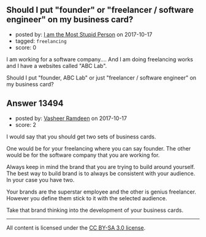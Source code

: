## Should I put "founder" or "freelancer / software engineer" on my business card?

- posted by: [I am the Most Stupid Person](https://stackexchange.com/users/11242471/i-am-the-most-stupid-person) on 2017-10-17
- tagged: `freelancing`
- score: 0

I am working for a software company.... And I am doing freelancing works and I have a websites called "ABC Lab".

Should I put "founder, ABC Lab" or just "freelancer / software engineer" on my business card?


## Answer 13494

- posted by: [Vasheer Ramdeen](https://stackexchange.com/users/6845962/vasheer-ramdeen) on 2017-10-17
- score: 2

I would say that you should get two sets of business cards.

One would be for your freelancing where you can say founder. The other would be for the software company that you are working for. 

Always keep in mind the brand that you are trying to build around yourself. The best way to build brand is to always be consistent with your audience. In your case you have two. 

Your brands are the superstar employee and the other is genius freelancer. However you define them stick to it with the selected audience. 

Take that brand thinking into the development of your business cards.



---

All content is licensed under the [CC BY-SA 3.0 license](https://creativecommons.org/licenses/by-sa/3.0/).
